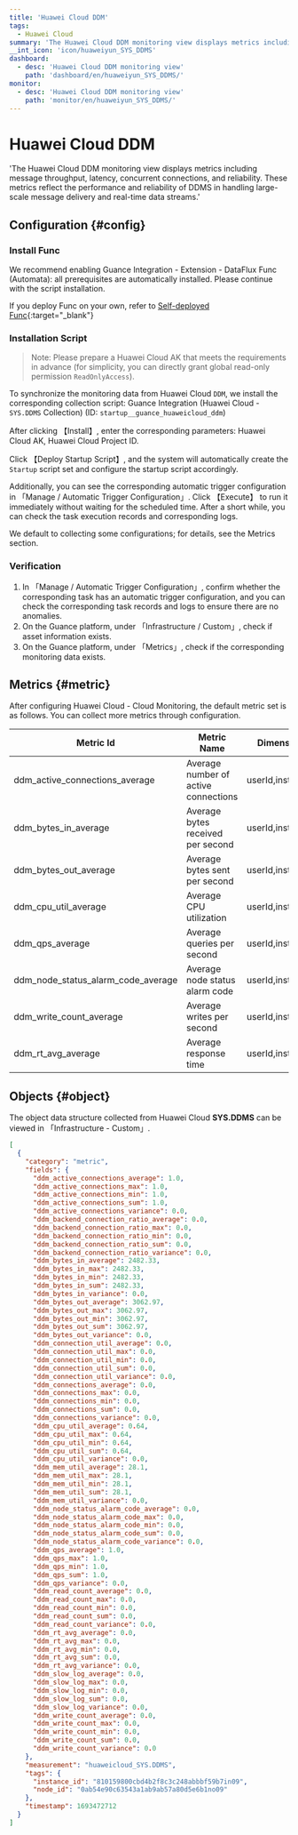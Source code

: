 ```yaml
---
title: 'Huawei Cloud DDM'
tags: 
  - Huawei Cloud
summary: 'The Huawei Cloud DDM monitoring view displays metrics including message throughput, latency, concurrent connections, and reliability. These metrics reflect the performance and reliability of DDMS in handling large-scale message delivery and real-time data streams.'
__int_icon: 'icon/huaweiyun_SYS_DDMS'
dashboard:
  - desc: 'Huawei Cloud DDM monitoring view'
    path: 'dashboard/en/huaweiyun_SYS_DDMS/'
monitor:
  - desc: 'Huawei Cloud DDM monitoring view'
    path: 'monitor/en/huaweiyun_SYS_DDMS/'
---
```


<!-- markdownlint-disable MD025 -->

# Huawei Cloud DDM
<!-- markdownlint-enable -->

'The Huawei Cloud DDM monitoring view displays metrics including message throughput, latency, concurrent connections, and reliability. These metrics reflect the performance and reliability of DDMS in handling large-scale message delivery and real-time data streams.'


## Configuration {#config}

### Install Func

We recommend enabling Guance Integration - Extension - DataFlux Func (Automata): all prerequisites are automatically installed. Please continue with the script installation.

If you deploy Func on your own, refer to [Self-deployed Func](https://func.guance.com/doc/script-market-guance-integration/){:target="_blank"}



### Installation Script

> Note: Please prepare a Huawei Cloud AK that meets the requirements in advance (for simplicity, you can directly grant global read-only permission `ReadOnlyAccess`).

To synchronize the monitoring data from Huawei Cloud `DDM`, we install the corresponding collection script: Guance Integration (Huawei Cloud - `SYS.DDMS` Collection) (ID: `startup__guance_huaweicloud_ddm`)

After clicking 【Install】, enter the corresponding parameters: Huawei Cloud AK, Huawei Cloud Project ID.

Click 【Deploy Startup Script】, and the system will automatically create the `Startup` script set and configure the startup script accordingly.

Additionally, you can see the corresponding automatic trigger configuration in 「Manage / Automatic Trigger Configuration」. Click 【Execute】 to run it immediately without waiting for the scheduled time. After a short while, you can check the task execution records and corresponding logs.

We default to collecting some configurations; for details, see the Metrics section.




### Verification

1. In 「Manage / Automatic Trigger Configuration」, confirm whether the corresponding task has an automatic trigger configuration, and you can check the corresponding task records and logs to ensure there are no anomalies.
2. On the Guance platform, under 「Infrastructure / Custom」, check if asset information exists.
3. On the Guance platform, under 「Metrics」, check if the corresponding monitoring data exists.

## Metrics {#metric}
After configuring Huawei Cloud - Cloud Monitoring, the default metric set is as follows. You can collect more metrics through configuration.

| Metric Id                | Metric Name      | Dimensions        | Statistics      | Unit     |
| ---- | ---- | ---- | ---- | ---- |
| ddm_active_connections_average | Average number of active connections | userId,instanceId | Average,Maximum | Count |
| ddm_bytes_in_average | Average bytes received per second | userId,instanceId | Average,Maximum | Bytes/second |
| ddm_bytes_out_average | Average bytes sent per second | userId,instanceId | Average,Maximum | Bytes/second |
| ddm_cpu_util_average | Average CPU utilization | userId,instanceId | Average,Maximum | Percentage |
| ddm_qps_average | Average queries per second | userId,instanceId | Average,Maximum | Times/second |
| ddm_node_status_alarm_code_average | Average node status alarm code | userId,instanceId | Average,Maximum | Count |
| ddm_write_count_average | Average writes per second | userId,instanceId | Average,Maximum | Times/second |
| ddm_rt_avg_average | Average response time | userId,instanceId | Average,Maximum | ms |



## Objects {#object}

The object data structure collected from Huawei Cloud **SYS.DDMS** can be viewed in 「Infrastructure - Custom」.

```json
[
  {
    "category": "metric",
    "fields": {
      "ddm_active_connections_average": 1.0,
      "ddm_active_connections_max": 1.0,
      "ddm_active_connections_min": 1.0,
      "ddm_active_connections_sum": 1.0,
      "ddm_active_connections_variance": 0.0,
      "ddm_backend_connection_ratio_average": 0.0,
      "ddm_backend_connection_ratio_max": 0.0,
      "ddm_backend_connection_ratio_min": 0.0,
      "ddm_backend_connection_ratio_sum": 0.0,
      "ddm_backend_connection_ratio_variance": 0.0,
      "ddm_bytes_in_average": 2482.33,
      "ddm_bytes_in_max": 2482.33,
      "ddm_bytes_in_min": 2482.33,
      "ddm_bytes_in_sum": 2482.33,
      "ddm_bytes_in_variance": 0.0,
      "ddm_bytes_out_average": 3062.97,
      "ddm_bytes_out_max": 3062.97,
      "ddm_bytes_out_min": 3062.97,
      "ddm_bytes_out_sum": 3062.97,
      "ddm_bytes_out_variance": 0.0,
      "ddm_connection_util_average": 0.0,
      "ddm_connection_util_max": 0.0,
      "ddm_connection_util_min": 0.0,
      "ddm_connection_util_sum": 0.0,
      "ddm_connection_util_variance": 0.0,
      "ddm_connections_average": 0.0,
      "ddm_connections_max": 0.0,
      "ddm_connections_min": 0.0,
      "ddm_connections_sum": 0.0,
      "ddm_connections_variance": 0.0,
      "ddm_cpu_util_average": 0.64,
      "ddm_cpu_util_max": 0.64,
      "ddm_cpu_util_min": 0.64,
      "ddm_cpu_util_sum": 0.64,
      "ddm_cpu_util_variance": 0.0,
      "ddm_mem_util_average": 28.1,
      "ddm_mem_util_max": 28.1,
      "ddm_mem_util_min": 28.1,
      "ddm_mem_util_sum": 28.1,
      "ddm_mem_util_variance": 0.0,
      "ddm_node_status_alarm_code_average": 0.0,
      "ddm_node_status_alarm_code_max": 0.0,
      "ddm_node_status_alarm_code_min": 0.0,
      "ddm_node_status_alarm_code_sum": 0.0,
      "ddm_node_status_alarm_code_variance": 0.0,
      "ddm_qps_average": 1.0,
      "ddm_qps_max": 1.0,
      "ddm_qps_min": 1.0,
      "ddm_qps_sum": 1.0,
      "ddm_qps_variance": 0.0,
      "ddm_read_count_average": 0.0,
      "ddm_read_count_max": 0.0,
      "ddm_read_count_min": 0.0,
      "ddm_read_count_sum": 0.0,
      "ddm_read_count_variance": 0.0,
      "ddm_rt_avg_average": 0.0,
      "ddm_rt_avg_max": 0.0,
      "ddm_rt_avg_min": 0.0,
      "ddm_rt_avg_sum": 0.0,
      "ddm_rt_avg_variance": 0.0,
      "ddm_slow_log_average": 0.0,
      "ddm_slow_log_max": 0.0,
      "ddm_slow_log_min": 0.0,
      "ddm_slow_log_sum": 0.0,
      "ddm_slow_log_variance": 0.0,
      "ddm_write_count_average": 0.0,
      "ddm_write_count_max": 0.0,
      "ddm_write_count_min": 0.0,
      "ddm_write_count_sum": 0.0,
      "ddm_write_count_variance": 0.0
    },
    "measurement": "huaweicloud_SYS.DDMS",
    "tags": {
      "instance_id": "810159800cbd4b2f8c3c248abbbf59b7in09",
      "node_id": "0ab54e90c63543a1ab9ab57a80d5e6b1no09"
    },
    "timestamp": 1693472712
  }
]
```
